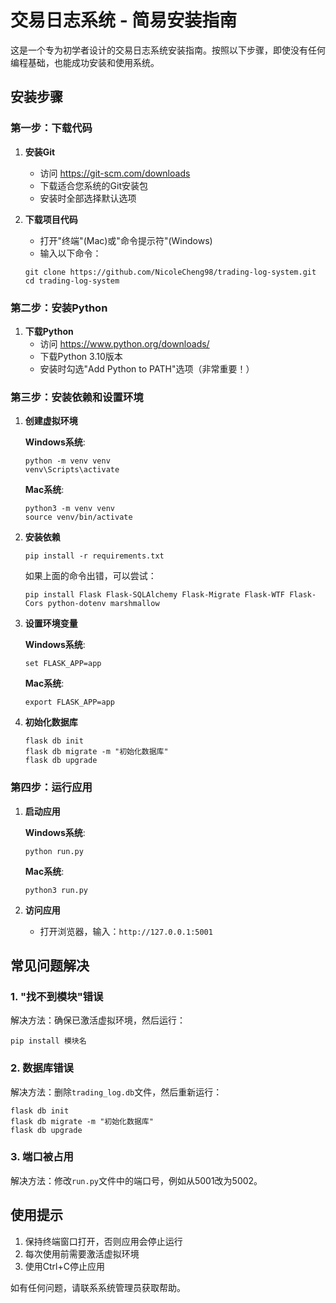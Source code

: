 # 交易日志系统 - 简易安装指南

这是一个专为初学者设计的交易日志系统安装指南。按照以下步骤，即使没有任何编程基础，也能成功安装和使用系统。

## 安装步骤

### 第一步：下载代码

1. **安装Git**
   - 访问 https://git-scm.com/downloads
   - 下载适合您系统的Git安装包
   - 安装时全部选择默认选项

2. **下载项目代码**
   - 打开"终端"(Mac)或"命令提示符"(Windows)
   - 输入以下命令：
   ```
   git clone https://github.com/NicoleCheng98/trading-log-system.git
   cd trading-log-system
   ```

### 第二步：安装Python

1. **下载Python**
   - 访问 https://www.python.org/downloads/
   - 下载Python 3.10版本
   - 安装时勾选"Add Python to PATH"选项（非常重要！）

### 第三步：安装依赖和设置环境

1. **创建虚拟环境**

   **Windows系统**:
   ```
   python -m venv venv
   venv\Scripts\activate
   ```

   **Mac系统**:
   ```
   python3 -m venv venv
   source venv/bin/activate
   ```

2. **安装依赖**
   ```
   pip install -r requirements.txt
   ```

   如果上面的命令出错，可以尝试：
   ```
   pip install Flask Flask-SQLAlchemy Flask-Migrate Flask-WTF Flask-Cors python-dotenv marshmallow
   ```

3. **设置环境变量**

   **Windows系统**:
   ```
   set FLASK_APP=app
   ```

   **Mac系统**:
   ```
   export FLASK_APP=app
   ```

4. **初始化数据库**
   ```
   flask db init
   flask db migrate -m "初始化数据库"
   flask db upgrade
   ```

### 第四步：运行应用

1. **启动应用**

   **Windows系统**:
   ```
   python run.py
   ```

   **Mac系统**:
   ```
   python3 run.py
   ```

2. **访问应用**
   - 打开浏览器，输入：`http://127.0.0.1:5001`

## 常见问题解决

### 1. "找不到模块"错误
解决方法：确保已激活虚拟环境，然后运行：
```
pip install 模块名
```

### 2. 数据库错误
解决方法：删除`trading_log.db`文件，然后重新运行：
```
flask db init
flask db migrate -m "初始化数据库"
flask db upgrade
```

### 3. 端口被占用
解决方法：修改`run.py`文件中的端口号，例如从5001改为5002。

## 使用提示

1. 保持终端窗口打开，否则应用会停止运行
2. 每次使用前需要激活虚拟环境
3. 使用Ctrl+C停止应用

如有任何问题，请联系系统管理员获取帮助。

